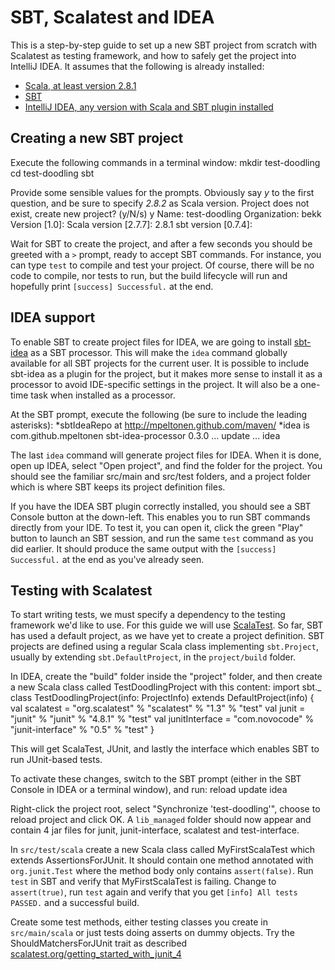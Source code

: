 SBT, Scalatest and IDEA
========================


This is a step-by-step guide to set up a new SBT project from scratch with Scalatest as testing framework, and how to safely get the project into IntelliJ IDEA. It assumes that the following is already installed:

* [Scala, at least version 2.8.1](http://www.scala-lang.org/) 
* [SBT](http://code.google.com/p/simple-build-tool/)
* [IntelliJ IDEA, any version with Scala and SBT plugin installed](http://www.jetbrains.com/idea/download/)



Creating a new SBT project
------------------------


Execute the following commands in a terminal window:
    mkdir test-doodling
    cd test-doodling
    sbt

Provide some sensible values for the prompts. Obviously say *y* to the first question, and be sure to specify *2.8.2* as Scala version.
    Project does not exist, create new project? (y/N/s) y
    Name: test-doodling
    Organization: bekk            
    Version [1.0]: 
    Scala version [2.7.7]: 2.8.1
    sbt version [0.7.4]: 

Wait for SBT to create the project, and after a few seconds you should be greeted with a `>` prompt, ready to accept SBT commands. For instance,
you can type `test` to compile and test your project. Of course, there will be no code to compile, nor tests to run, but the build lifecycle will
run and hopefully print `[success] Successful.` at the end.



IDEA support
------------

To enable SBT to create project files for IDEA, we are going to install [sbt-idea](https://github.com/mpeltonen/sbt-idea/) as a SBT processor.
This will make the `idea` command globally available for all SBT projects for the current user. It is possible to include sbt-idea as a plugin
for the project, but it makes more sense to install it as a processor to avoid IDE-specific settings in the project. It will also be a one-time
task when installed as a processor.

At the SBT prompt, execute the following (be sure to include the leading asterisks):
    *sbtIdeaRepo at http://mpeltonen.github.com/maven/
    *idea is com.github.mpeltonen sbt-idea-processor 0.3.0
    ...
    update
    ...
    idea

The last `idea` command will generate project files for IDEA. When it is done, open up IDEA, select "Open project", and find the folder for the
project. You should see the familiar src/main and src/test folders, and a project folder which is where SBT keeps its project definition files.

If you have the IDEA SBT plugin correctly installed, you should see a SBT Console button at the down-left. This enables you to run SBT commands
directly from your IDE. To test it, you can open it, click the green "Play" button to launch an SBT session, and run the same `test` command as
you did earlier. It should produce the same output with the `[success] Successful.` at the end as you've already seen.




Testing with Scalatest
------------------------

To start writing tests, we must specify a dependency to the testing framework we'd like to use. For this guide we will use
[ScalaTest](http://www.scalatest.org). So far, SBT has used a default project, as we have yet to create a project definition. SBT projects are
defined using a regular Scala class implementing `sbt.Project`, usually by extending `sbt.DefaultProject`, in the `project/build` folder.

In IDEA, create the "build" folder inside the "project" folder, and then create a new Scala class called TestDoodlingProject with this content:
    import sbt._
    class TestDoodlingProject(info: ProjectInfo) extends DefaultProject(info) {
      val scalatest = "org.scalatest" % "scalatest" % "1.3" % "test"
      val junit = "junit" % "junit" % "4.8.1" % "test"
      val junitInterface = "com.novocode" % "junit-interface" % "0.5" % "test"
    }

This will get ScalaTest, JUnit, and lastly the interface which enables SBT to run JUnit-based tests.

To activate these changes, switch to the SBT prompt (either in the SBT Console in IDEA or a terminal window), and run:
    reload
    update
    idea

Right-click the project root, select "Synchronize 'test-doodling'", choose to reload project and click OK. A `lib_managed` folder should now appear
and contain 4 jar files for junit, junit-interface, scalatest and test-interface.

In `src/test/scala` create a new Scala class called MyFirstScalaTest which extends AssertionsForJUnit. It should contain one method annotated with
`org.junit.Test` where the method body only contains `assert(false)`. Run `test` in SBT and verify that MyFirstScalaTest is failing. Change to
`assert(true)`, run `test` again and verify that you get `[info] All tests PASSED.` and a successful build.

Create some test methods, either testing classes you create in `src/main/scala` or just tests doing asserts on dummy objects. Try the
ShouldMatchersForJUnit trait as described [scalatest.org/getting_started_with_junit_4](http://scalatest.org/getting_started_with_junit_4)